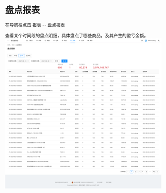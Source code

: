 # 盘点报表
在导航栏点击 报表 -- 盘点报表

查看某个时间段的盘点明细，具体盘点了哪些商品，及其产生的盈亏金额。
![avatar](../_media/screenshot/盘点报表.png)

